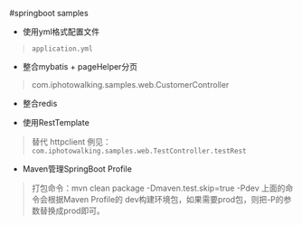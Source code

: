 #springboot samples

+ 使用yml格式配置文件
> `application.yml` 

+ 整合mybatis + pageHelper分页
> com.iphotowalking.samples.web.CustomerController

+ 整合redis

+ 使用RestTemplate
> 替代 httpclient     例见：
`com.iphotowalking.samples.web.TestController.testRest`

+ Maven管理SpringBoot Profile
> 打包命令：mvn clean package -Dmaven.test.skip=true -Pdev
上面的命令会根据Maven Profile的 dev构建环境包，如果需要prod包，则把-P的参数替换成prod即可。